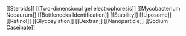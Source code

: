 [[Steroids]]
[[Two-dimensional gel electrophoresis]]
[[Mycobacterium Neoaurum]]
[[Bottlenecks Identification]]
[[Stability]]
[[Liposome]]
[[Retinol]]
[[Glycosylation]]
[[Dextran]]
[[Nanoparticle]]
[[Sodium Caseinate]]
